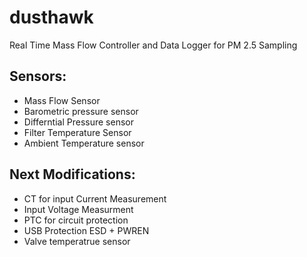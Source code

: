 # dusthawk
Real Time Mass Flow Controller and Data Logger for PM 2.5 Sampling
## Sensors:
* Mass Flow Sensor
* Barometric pressure sensor
* Differntial Pressure sensor
* Filter Temperature Sensor
* Ambient Temperature sensor

## Next Modifications:
* CT for input Current Measurement
* Input Voltage Measurment
* PTC for circuit protection
* USB Protection ESD + PWREN
* Valve temperatrue sensor
